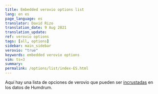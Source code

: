 ```yaml
---
title: Embedded verovio options list
lang: en es
page_language: es
translator: David Rizo
translation_date: 9 Aug 2021
translation_update:
ref: verovio options
tags: [all, options]
sidebar: main_sidebar
verovio: "true"
keywords: embedded verovio options
vim: ts=3
summary: 
permalink: /options/list/index-ES.html
---
```


Aquí hay una lista de opciones de verovio que pueden ser [incrustadas](/options) en los datos de Humdrum.

<div id="list"></div>


<script>

var OPTIONS = {% include_relative verovio-options.json %}["OPTION"];

document.addEventListener("DOMContentLoaded", function() {
	var element = document.querySelector("#list");
	if (!element) {
		return;
	}
	var table = createOptionTable(OPTIONS);
	element.innerHTML = table;
});


//////////////////////////////
//
// createOptionTable --
//

function createOptionTable(options) {
console.log("OPTIONS", options);
	var output = "";
	output += "<table>";

	output += "<tr>";
	output += "<th>option name</th>";
	output += "<th>type</th>";
	output += "<th>VHV default</th>";
	output += "<th>verovio default</th>";
	output += "<th>min</th>";
	output += "<th>max</th>";
	output += "<th>description</th>";
	output += "</tr>";
	var t;
	var name;

	for (var i=0; i<options.length; i++) {
		if ((typeof options[i].CLI_ONLY !== 'undefined') && options[i].CLI_ONLY.match(/true/)) {
			continue;
		}
		if (typeof options[i].NAME === 'undefined') {
			continue;
		}
	
		output += "<tr>";

		output += "<td><span style='white-space:pre;'>";
		output += options[i].NAME;
		output += "</span></td>";
		name = options[i].NAME;

		output += "<td style='text-align:center;'><span style='white-space:pre;'>";
		if (typeof options[i].ARG !== 'undefined') {
			t = options[i].ARG;
			if (t.match(/none/)) {
				t = "bool";
			}
			output += t;
		}
		output += "</span></td>";

		output += "<td style='text-align:center;'>";
		if (name === "noHeader") {
			output += "1";
		} else if (name === "adjustPageHeight") {
			output += "1";
		} else if (name === "barLineWidth") {
			output += "0.12";
		} else if (name === "breaks") {
			output += "auto";
		} else if (name === "leftMarginClef") {
			output += "1.50";
		} else if (name === "inputFormat") {
			output += "auto";
		} else if (name === "font") {
			output += "Leipzig";
		} else if (name === "humType") {
			output += "1";
		} else if (name === "noFooter") {
			output += "1";
		} else if (name === "scale") {
			output += "40";
		} else if (name === "spacingLinear") {
			output += "0.25";
		} else if (name === "spacingNonLinear") {
			output += "0.60";
		} else if (name === "staffLineWidth") {
			output += "0.12";
		}
		output += "</td>";

		output += "<td style='text-align:center;'>";
		if (typeof options[i].DEF !== 'undefined') {
			if (t === "bool") {
				output += "0";
			} else {
				output += options[i].DEF;
			}
		} else if (t === "bool") {
			output += "0";
		}
		output += "</td>";

		output += "<td style='text-align:center;'>";
		if (typeof options[i].MIN !== 'undefined') {
			if (t === "bool") {
				output += "0";
			} else {
				output += options[i].MIN;
			}
		} else if (t === "bool") {
			output += "0";
		}
		output += "</td>";
		
		output += "<td style='text-align:center;'>";
		if (typeof options[i].MAX !== 'undefined') {
			if (t === "bool") {
				output += "1";
			} else {
				output += options[i].MAX;
			}
		} else if (t === "bool") {
			output += "1";
		}
		output += "</td>";
		
		output += "<td>";
		if (typeof options[i].INFO !== 'undefined') {
			output += options[i].INFO;
		}
		output += "</td>";
		
		output += "<tr>";
	}

	return output;
}


</script>


